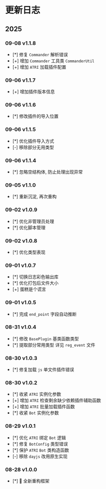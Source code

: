 # 更新日志

## 2025

### 09-08 v1.1.8

- [*] 修复 `Commander` 解析错误
- [+] 增加 `Commander` 工具类 `CommanderUtil`
- [+] 增加 `ATRI` 加载插件配置

### 09-06 v1.1.7

- [+] 增加插件版本信息

### 09-06 v1.1.6

- [*] 修改插件的导入位置

### 09-06 v1.1.5

- [*] 优化插件导入方式
- [-] 移除部分无用类型

### 09-06 v1.1.4

- [*] 忽略空结构体, 防止处理出现异常

### 09-05 v1.1.0

- [*] 重新沉淀, 再次重构

### 09-02 v1.0.9

- [*] 优化非管理员处理
- [*] 优化脚本管理

### 09-02 v1.0.8

- [*] 优化类型表现

### 09-01 v1.0.7

- [*] 切换日志彩色输出库
- [*] 优化打包后文件大小
- [+] 蛋糕是个谎言

### 09-01 v1.0.5

- [*] 完成 `end_point` 字段自动推断

### 08-31 v1.0.4

- [*] 修改 `BasePlugin` 基类函数类型
- [*] 提取部分常用类型 详见 `reg_event` 文件

### 08-30 v1.0.3

- [*] 修复加载 `js` 单文件插件错误

### 08-30 v1.0.2

- [*] 收紧 `ATRI` 实例化参数
- [+] 增加 `ATRI` 检查剩余缺少依赖插件辅助函数
- [+] 增加 `ATRI` 批量加载插件函数
- [*] 收紧 `Bot` 实例化参数

### 08-29 v1.0.1

- [*] 优化 `ATRI` 绑定 `Bot` 逻辑
- [*] 修复 `BotConfig` 类型错误
- [*] 保护 `ATRI` `Bot` 类构造函数
- [-] 移除 `dayjs` 改用原生实现

### 08-28 v1.0.0

- [*] 🎉 全新重构框架
